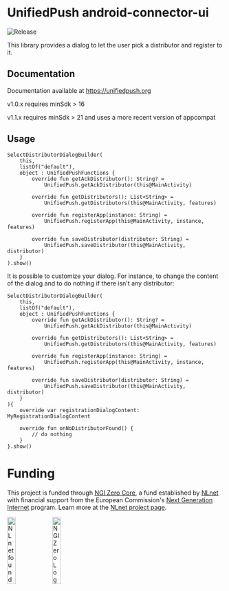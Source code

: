 # UnifiedPush android-connector-ui
![Release](https://jitpack.io/v/UnifiedPush/android-connector-ui.svg)

This library provides a dialog to let the user pick a distributor and register to it.

## Documentation

Documentation available at <https://unifiedpush.org>

v1.0.x requires minSdk > 16

v1.1.x requires minSdk > 21 and uses a more recent version of appcompat

## Usage

```
SelectDistributorDialogBuilder(
    this,
    listOf("default"),
    object : UnifiedPushFunctions {
        override fun getAckDistributor(): String? =
            UnifiedPush.getAckDistributor(this@MainActivity)

        override fun getDistributors(): List<String> =
            UnifiedPush.getDistributors(this@MainActivity, features)

        override fun registerApp(instance: String) =
            UnifiedPush.registerApp(this@MainActivity, instance, features)

        override fun saveDistributor(distributor: String) =
            UnifiedPush.saveDistributor(this@MainActivity, distributor)
    }
).show()
```

It is possible to customize your dialog. For instance, to change the content of the dialog and to do nothing if there isn't any distributor:

```
SelectDistributorDialogBuilder(
    this,
    listOf("default"),
    object : UnifiedPushFunctions {
        override fun getAckDistributor(): String? =
            UnifiedPush.getAckDistributor(this@MainActivity)

        override fun getDistributors(): List<String> =
            UnifiedPush.getDistributors(this@MainActivity, features)

        override fun registerApp(instance: String) =
            UnifiedPush.registerApp(this@MainActivity, instance, features)

        override fun saveDistributor(distributor: String) =
            UnifiedPush.saveDistributor(this@MainActivity, distributor)
    }
){
    override var registrationDialogContent: MyRegistrationDialogContent

    override fun onNoDistributorFound() {
        // do nothing
    }
}.show()
```

# Funding

This project is funded through [NGI Zero Core](https://nlnet.nl/core), a fund established by [NLnet](https://nlnet.nl) with financial support from the European Commission's [Next Generation Internet](https://ngi.eu) program. Learn more at the [NLnet project page](https://nlnet.nl/project/UnifiedPush).

[<img src="https://codeberg.org/UnifiedPush/documentation/raw/branch/main/static/img/nlnet_banner.png" alt="NLnet foundation logo" width="20%" />](https://nlnet.nl)
[<img src="https://codeberg.org/UnifiedPush/documentation/raw/branch/main/static/img/NGI0_tag.svg" alt="NGI Zero Logo" width="20%" />](https://nlnet.nl/core)
